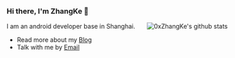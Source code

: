 ### Hi there, I'm ZhangKe 👋

<img align="right" src="https://github-readme-stats.vercel.app/api?username=0xzhangke&show_icons=true&hide_title=true&hide=contribs&include_all_commits=true" alt="0xZhangKe's github stats"/>

I am an android developer base in Shanghai.
- Read more about my [Blog](https://0xzhangke.github.io/)
- Talk with me by [Email](mailto:kezhang404@gmail.com)
